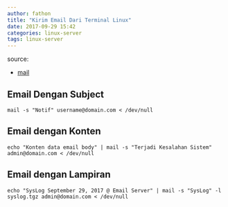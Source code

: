 ```yaml
---
author: fathon
title: "Kirim Email Dari Terminal Linux"
date: 2017-09-29 15:42
categories: linux-server
tags: linux-server
---
```


source:
- [mail](https://servernesia.com/1817/cara-kirim-email-linux/)



## Email Dengan Subject ##

```
mail -s "Notif" username@domain.com < /dev/null
```

## Email dengan Konten ##

```
echo "Konten data email body" | mail -s "Terjadi Kesalahan Sistem" admin@domain.com < /dev/null
```

## Email dengan Lampiran

```
echo "SysLog September 29, 2017 @ Email Server" | mail -s "SysLog" -l syslog.tgz admin@domain.com < /dev/null
```

